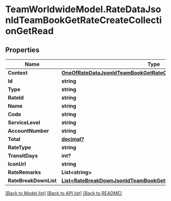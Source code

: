 # TeamWorldwideModel.RateDataJsonldTeamBookGetRateCreateCollectionGetRead
## Properties

Name | Type | Description | Notes
------------ | ------------- | ------------- | -------------
**Context** | [**OneOfRateDataJsonldTeamBookGetRateCreateCollectionGetReadContext**](OneOfRateDataJsonldTeamBookGetRateCreateCollectionGetReadContext.md) |  | [optional] 
**Id** | **string** |  | [optional] 
**Type** | **string** |  | [optional] 
**RateId** | **string** |  | [optional] 
**Name** | **string** |  | [optional] 
**Code** | **string** |  | [optional] 
**ServiceLevel** | **string** |  | [optional] 
**AccountNumber** | **string** |  | [optional] 
**Total** | [**decimal?**](BigDecimal.md) |  | [optional] 
**RateType** | **string** |  | [optional] 
**TransitDays** | **int?** |  | [optional] 
**IconUrl** | **string** |  | [optional] 
**RateRemarks** | **List&lt;string&gt;** |  | [optional] 
**RateBreakDownList** | [**List&lt;RateBreakDownJsonldTeamBookGetRateCreateCollectionGetRead&gt;**](RateBreakDownJsonldTeamBookGetRateCreateCollectionGetRead.md) |  | [optional] 

[[Back to Model list]](../README.md#documentation-for-models) [[Back to API list]](../README.md#documentation-for-api-endpoints) [[Back to README]](../README.md)

